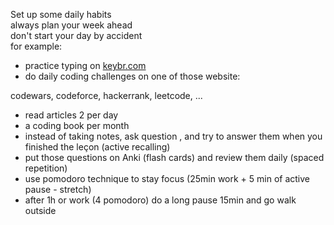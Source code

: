 Set up some daily habits  
always plan your week ahead  
don't start your day by accident  
for example:  

-   practice typing on [keybr.com](http://keybr.com/)
-   do daily coding challenges on one of those website:

codewars, codeforce, hackerrank, leetcode, ...  

-   read articles 2 per day
-   a coding book per month
-   instead of taking notes, ask question , and try to answer them when you finished the leçon (active recalling)
-   put those questions on Anki (flash cards) and review them daily (spaced repetition)
-   use pomodoro technique to stay focus (25min work + 5 min of active pause - stretch)
-   after 1h or work (4 pomodoro) do a long pause 15min and go walk outside